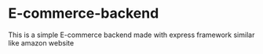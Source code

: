# E-commerce-backend
This is a simple E-commerce backend made with express framework similar like amazon website 
